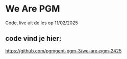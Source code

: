 # We Are PGM

Code, live uit de les op 11/02/2025

## code vind je hier:

https://github.com/pgmgent-pgm-3/we-are-pgm-2425

